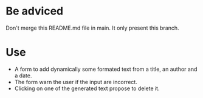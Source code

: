 # Be adviced
Don't merge this README.md file in main. It only present this branch.

# Use
- A form to add dynamically some formated text from a title, an author and a date.
- The form warn the user if the input are incorrect.
- Clicking on one of the generated text propose to delete it.

